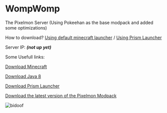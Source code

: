 # WompWomp
The Pixelmon Server (Using Pokeehan as the base modpack and added some optimizations)

How to download? [Using default minecraft launcher]() / [Using Prism Launcher]()

Server IP: ***(not up yet)***

Some Usefull links:

[Download Minecraft](https://www.minecraft.net/en-us/download)

[Download Java 8](https://github.com/Ranoreal/WompWomp/releases/tag/java8)

[Download Prism Launcher](https://github.com/PrismLauncher/PrismLauncher/releases/download/8.2/PrismLauncher-Windows-MSVC-Setup-8.2.exe)

[Download the latest version of the Pixelmon Modpack](https://github.com/Ranoreal/WompWomp/releases/tag/wompwomp1.0.0)

![bidoof](https://github.com/Ranoreal/WompWomp/assets/95768645/b1ee4555-474b-4872-833c-4e8529389fab)
